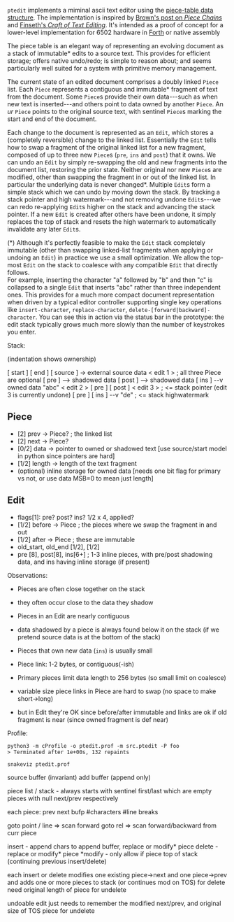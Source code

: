 `ptedit` implements a miminal ascii text editor 
using the [piece-table data structure][piecetable].
The implementation is inspired by [Brown's post on *Piece Chains*][piecechain] and 
[Finseth's *Craft of Text Editing*][craft].
It's intended as a proof of concept for a lower-level implementation
for 6502 hardware in [Forth][tali] or native assembly

[piecetable]: https://en.wikipedia.org/wiki/Piece_table
[piecechain]: https://www.catch22.net/tuts/neatpad/piece-chains/
[craft]: https://www.finseth.com/craft/
[tali]: https://github.com/SamCoVT/TaliForth2

The piece table is an elegant way of representing an evolving document 
as a stack of immutable* edits to a source text.
This provides for efficient storage; offers native undo/redo;
is simple to reason about;
and seems particularly well suited for a system with primitive memory management.

The current state of an edited document comprises a doubly linked `Piece` list.
Each `Piece` represents a contiguous and immutable* fragment of text from the document.
Some `Piece`s provide their own data---such as when new text is inserted---and
others point to data owned by another `Piece`.  An *ur* `Piece` points
to the original source text, with sentinel `Piece`s marking the start and
end of the document.

Each change to the document is represented as an `Edit`, 
which stores a (completely reversible) change to the linked list.
Essentially the `Edit` tells how to swap a fragment of the original linked
list for a new fragment, composed of up to three new `Piece`s (`pre`, `ins` and `post`)
that it owns.
We can undo an `Edit` by simply re-swapping the old and new fragments into the 
document list, restoring the prior state.
Neither original nor new `Piece`s are modified, 
other than swapping the fragment in or out of the linked list.
In particular the underlying data is never changed*.
Multiple `Edit`s form a simple stack which we can undo by moving down the stack.
By tracking a stack pointer and high watermark---and not removing undone `Edit`s---we 
can redo re-applying `Edit`s higher on the stack and advancing the stack pointer.
If a new `Edit` is created after others have been undone, it simply replaces
the top of stack and resets the high watermark to automatically invalidate any later `Edit`s.

(*) Although it's perfectly feasible to make the `Edit` stack completely immutable
(other than swapping linked-list fragments when applying or undoing an `Edit`)
in practice we use a small optimization.   We allow the top-most `Edit` on the 
stack to coalesce with any compatible `Edit` that directly follows.  
For example, inserting the character "a" followed by "b" and then "c"
is collapsed to a single `Edit` that inserts "abc" rather than three independent ones. 
This provides for a much more compact document representation when driven 
by a typical editor controller supporting single key operations
like `insert-character`, `replace-character`, `delete-[forward|backward]-character`.
You can see this in action via the status bar in the prototype: 
the edit stack typically grows much more slowly than the number of keystrokes
you enter. 


Stack:

(indentation shows ownership)

[ start ]
[ end ]
[ source ] -> external source data
< edit 1 >          ; all three Piece are optional
    [ pre ] --> shadowed data
    [ post ] --> shadowed data
    [ ins ] --v  owned data
        "abc"
< edit 2 >
    [ pre ]
    [ post ]
< edit 3 >          ; <= stack pointer (edit 3 is currently undone)
    [ pre ]
    [ ins ] --v
        "de"
                    ; <= stack highwatermark 


Piece
---
- [2] prev -> Piece?    ; the linked list
- [2] next -> Piece?
- [0/2] data -> pointer to owned or shadowed text 
    [use source/start model in python since pointers are hard]
- [1/2] length -> length of the text fragment
- (optional) inline storage for owned data
[needs one bit flag for primary vs not, or use data MSB=0 to mean just length]

Edit
--- 
- flags[1]: pre? post? ins? 1/2 x 4, applied?
- [1/2] before -> Piece   ; the pieces where we swap the fragment in and out
- [1/2] after -> Piece    ; these are immutable
- old_start, old_end [1/2], [1/2]
- pre [8], post[8], ins[6+] ; 1-3 inline pieces, with pre/post shadowing data, and ins having inline storage (if present)


Observations:
- Pieces are often close together on the stack
- they often occur close to the data they shadow
- Pieces in an Edit are nearly contiguous
- data shadowed by a piece is always found below it on the stack 
  (if we pretend source data is at the bottom of the stack)
- Pieces that own new data (`ins`) is usually small

- Piece link: 1-2 bytes, or contiguous(-ish)
- Primary pieces limit data length to 256 bytes (so small limit on coalesce)

- variable size piece links in Piece are hard to swap (no space to make short->long)
- but in Edit they're OK since before/after immutable and links are ok 
  if old fragment is near (since owned fragment is def near)

Profile:

    python3 -m cProfile -o ptedit.prof -m src.ptedit -P foo
    > Terminated after 1e+00s, 132 repaints

    snakeviz ptedit.prof




source buffer (invariant)
add buffer (append only)

piece list / stack - always starts with sentinel first/last which are empty pieces with null next/prev respectively

each piece:
    prev
    next
    bufp
    #characters
    #line breaks

goto point / line => scan forward
goto rel => scan forward/backward from curr piece

insert - append chars to append buffer, replace or modify* piece
delete - replace or modify* piece
*modify - only allow if piece top of stack (continuing previous insert/delete)

each insert or delete modifies one existing piece->next and one piece->prev and
adds one or more pieces to stack (or continues mod on TOS)
for delete need original length of piece for undelete

undoable edit just needs to remember the modified next/prev, and original size of TOS piece for undelete
